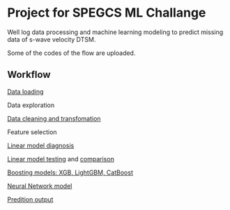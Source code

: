 # Project for SPEGCS ML Challange  

Well log data processing and machine learning modeling to predict missing data of s-wave velocity DTSM.

Some of the codes of the flow are uploaded. 

## Workflow

[Data loading](load_las_data.ipynb)

Data exploration

[Data cleaning and transfomation](data_prep_ts_bal_trans.ipynb)

Feature selection 

[Linear model diagnosis](model_xn_diagn.ipynb)

[Linear model testing](models_xn_cv.ipynb) and [comparison](models_cmp.ipynb)

[Boosting models: XGB, LightGBM, CatBoost](model_gb.ipynb)

[Neural Network model](model_nn.ipynb)

[Predition output](pred_output.ipynb)
